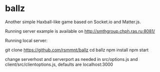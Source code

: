 # ballz
Another simple Haxball-like game based on Socket.io and Matter.js.

Running server example is available on http://smthgroup.chph.ras.ru:8081/

Running local server: 

git clone https://github.com/rsmmnt/ballz
cd ballz
npm install
npm start

change serverhost and serverport as needed in src/options.js and client/src/clientoptions.js, defaults are localhost:3000
